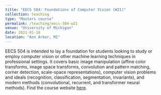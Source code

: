 ```yaml
---
title: "EECS 504: Foundations of Computer Vision (W21)"
collection: teaching
type: "Masters course"
permalink: /teaching/eecs-504-w21
venue: "University of Michigan"
date: 2021-01-18
location: "Ann Arbor, MI"
---
```


EECS 504 is intended to lay a foundation for students looking to study or employ computer vision or other machine learning techniques in professional settings. It covers basic image manipulation (affine color transforms, image space transforms, convolution and pattern matching, corner detection, scale-space representations), computer vision problems and ideals (recognition, classification, segmentation, invariants), and modern methods (convolutional, recurrent, and transformer neural methods). Find the course website [here](http://www-personal.umich.edu/~pakoch/teaching/eecs504/w21/).